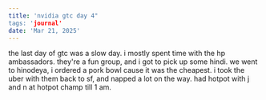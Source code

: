 ```yaml
---
title: 'nvidia gtc day 4"
tags: 'journal'
date: 'Mar 21, 2025'
---
```


the last day of gtc was a slow day. i mostly spent time with the hp ambassadors. they're a fun group, and i got to pick up some hindi. we went to hinodeya, i ordered a pork bowl cause it was the cheapest. i took the uber with them back to sf, and napped a lot on the way. had hotpot with j and n at hotpot champ till 1 am.
